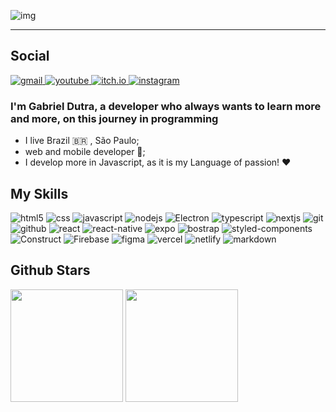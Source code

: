 ![img](https://user-images.githubusercontent.com/69097449/142742141-80ad2224-e7a8-469e-a37b-494f4de7fc6b.png)

<hr>

## Social

<a href="mailto:gabrieldutraamarante@gmail.com">
  <img src="https://img.shields.io/badge/gabrieldutraamarante@gmail.com-1A3953?style=for-the-badge&logo=gmail&logoColor=white" alt="gmail"/>
</a>
<a href="https://www.youtube.com/@dutrinhadev">
  <img src="https://img.shields.io/badge/Dutrinha Dev-1A3953?style=for-the-badge&logo=youtube&logoColor=white" alt="youtube"/>
</a>
<a href="https://itch.io/profile/diuta">
  <img src="https://img.shields.io/badge/Diuta-1A3953?style=for-the-badge&logo=itch.io&logoColor=white" alt="itch.io"/>
</a>
<a href="https://www.instagram.com/dutrinha_dev/">
  <img src="https://img.shields.io/badge/Dutinha_dev-1A3953?style=for-the-badge&logo=instagram&logoColor=white" alt="instagram"/>
</a>

### I'm Gabriel Dutra, a developer who always wants to learn more and more, on this journey in programming

* I live Brazil 🇧🇷 , São Paulo;
* web and mobile developer 📱;
* I develop more in Javascript, as it is my Language of passion! ❤️

## My Skills

![html5](https://img.shields.io/badge/HTML5-1A3953?style=for-the-badge&logo=html5&logoColor=white)
![css](https://img.shields.io/badge/CSS3-1A3953?style=for-the-badge&logo=css3&logoColor=white)
![javascript](https://img.shields.io/badge/JavaScript-1A3953?style=for-the-badge&logo=javascript&logoColor=white)
![nodejs](https://img.shields.io/badge/Node.js-1A3953?style=for-the-badge&logo=node.js&logoColor=white)
![Electron](https://img.shields.io/badge/Electron-1A3953?style=for-the-badge&logo=electron&logoColor=white)
![typescript](https://img.shields.io/badge/TypeScript-1A3953?style=for-the-badge&logo=typescript&logoColor=white)
![nextjs](https://img.shields.io/badge/nextjs-1A3953?style=for-the-badge&logo=next.js&logoColor=white)
![git](https://img.shields.io/badge/Git-1A3953?style=for-the-badge&logo=git&logoColor=white)
![github](https://img.shields.io/badge/GitHub-1A3953?style=for-the-badge&logo=github&logoColor=white)
![react](https://img.shields.io/badge/React-1A3953?style=for-the-badge&logo=react&logoColor=white)
![react-native](https://img.shields.io/badge/React_Native-1A3953?style=for-the-badge&logo=react&logoColor=white)
![expo](https://img.shields.io/badge/Expo-1A3953?style=for-the-badge&logo=expo&logoColor=white)
![bostrap](https://img.shields.io/badge/Bootstrap-1A3953?style=for-the-badge&logo=bootstrap&logoColor=white)
![styled-components](https://img.shields.io/badge/styled--components-1A3953?style=for-the-badge&logo=styled-components&logoColor=white)
![Construct](https://img.shields.io/badge/construct-1A3953?style=for-the-badge&logo=construct3&logoColor=white)
![Firebase](https://img.shields.io/badge/Firebase-1A3953?style=for-the-badge&logo=firebase&logoColor=white)
![figma](https://img.shields.io/badge/figma-1A3953?style=for-the-badge&logo=figma&logoColor=white)
![vercel](https://img.shields.io/badge/vercel-1A3953?style=for-the-badge&logo=vercel&logoColor=white)
![netlify](https://img.shields.io/badge/netlify-1A3953?style=for-the-badge&logo=netlify&logoColor=white)
![markdown](https://img.shields.io/badge/markdown-1A3953?style=for-the-badge&logo=markdown&logoColor=white)

## **Github Stars**

<img height="180em" src="https://github-readme-stats.vercel.app/api/top-langs/?username=dutragames&layout=compact&langs_count=7&theme=dracula" alt=""/>
<img height="180em" src="https://github-readme-stats.vercel.app/api?username=dutragames&show_icons=true&theme=dracula&include_all_commits=true&count_private=true" alt=""/>
